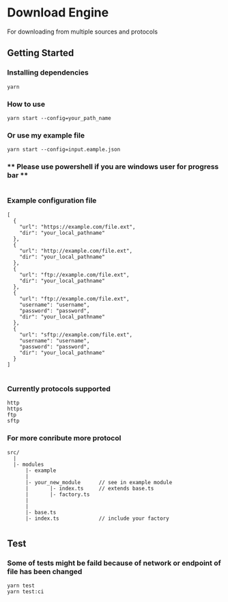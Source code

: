 # Download Engine

For downloading from multiple sources and protocols

## Getting Started

### Installing dependencies
```
yarn
```

### How to use
```
yarn start --config=your_path_name
```
### Or use my example file
```
yarn start --config=input.eample.json
```
### ** Please use powershell if you are windows user for progress bar **
#
### Example configuration file
```
[
  {
    "url": "https://example.com/file.ext",
    "dir": "your_local_pathname"
  },
  {
    "url": "http://example.com/file.ext",
    "dir": "your_local_pathname"
  },
  {
    "url": "ftp://example.com/file.ext",
    "dir": "your_local_pathname"
  },
  {
    "url": "ftp://example.com/file.ext",
    "username": "username",
    "password": "password",
    "dir": "your_local_pathname"
  },
  {
    "url": "sftp://example.com/file.ext",
    "username": "username",
    "password": "password",
    "dir": "your_local_pathname"
  }
]
```
#
### Currently protocols supported
```
http
https
ftp
sftp
```

### For more conribute more protocol
```
src/
  |
  |- modules
      |- example
      |
      |- your_new_module      // see in example module
      |       |- index.ts     // extends base.ts
      |       |- factory.ts
      |
      |
      |- base.ts
      |- index.ts             // include your factory
```
#
## Test
### Some of tests might be faild because of network or endpoint of file has been changed 
```
yarn test  
yarn test:ci
```

